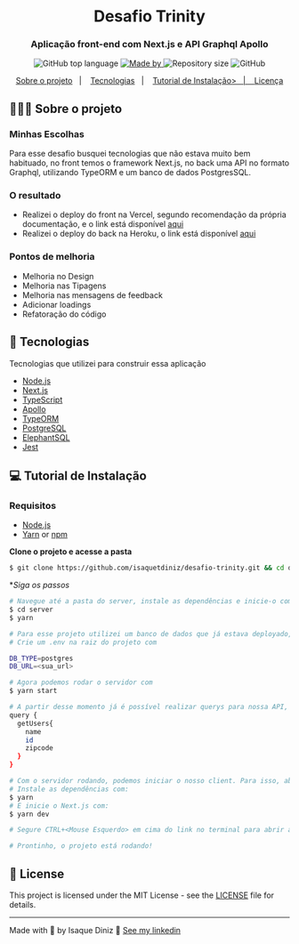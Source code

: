 <h1 align="center">
  Desafio Trinity
</h1>

<h3 align="center">
  Aplicação front-end com Next.js e API Graphql Apollo
</h3>

<p align="center">
  <img alt="GitHub top language" src="https://img.shields.io/github/languages/top/isaquetdiniz/desafio-trinity">

  <a href="https://www.linkedin.com/in/lucasleonardobs/">
    <img alt="Made by" src="https://img.shields.io/badge/made%20by-Isque%20Diniz-gree">
  </a>

  <img alt="Repository size" src="https://img.shields.io/github/repo-size/isaquetdiniz/desafio-trinity">

  <img alt="GitHub" src="https://img.shields.io/github/license/isaquetdiniz/desafio-trinity">
</p>

<p align="center">
  <a href="#-about-the-project">Sobre o projeto</a>&nbsp;&nbsp;&nbsp;|&nbsp;&nbsp;&nbsp;
  <a href="#-technologies">Tecnologias</a>&nbsp;&nbsp;&nbsp;|&nbsp;&nbsp;&nbsp;
  <a href="#-getting-started">Tutorial de Instalação>&nbsp;&nbsp;&nbsp;|&nbsp;&nbsp;&nbsp;
  <a href="#-license">Licença</a>
</p>

## 👨🏻‍💻 Sobre o projeto

<h3>
  Minhas Escolhas
</h3>

<p>
  Para esse desafio busquei tecnologias que não estava muito bem habituado, no front temos o framework Next.js, no back uma API no formato Graphql, utilizando TypeORM e um banco de dados PostgresSQL. 
</p>

<h3>
  O resultado
</h3>

<ul>
  <li>Realizei o deploy do front na Vercel, segundo recomendação da própria documentação, e o link está disponível <a href="https://desafio-trinity-412lgvehq.vercel.app/" target="_blank">aqui</a></li>
  <li>Realizei o deploy do back na Heroku, o link está disponível <a href="https://desafio-trinity-server.herokuapp.com" target="_blank">aqui</a></li>
</ul>

<h3>
  Pontos de melhoria
</h3>

<ul>
  <li>Melhoria no Design</li>
  <li>Melhoria nas Tipagens</li>
  <li>Melhoria nas mensagens de feedback</li>
  <li>Adicionar loadings</li>
  <li>Refatoração do código</li>
</ul>

## 🚀 Tecnologias

Tecnologias que utilizei para construir essa aplicação

- [Node.js](https://nodejs.org/en/)
- [Next.js](https://nextjs.org/)
- [TypeScript](https://www.typescriptlang.org/)
- [Apollo](https://www.apollographql.com/)
- [TypeORM](https://typeorm.io/#/)
- [PostgreSQL](https://www.postgresql.org/)
- [ElephantSQL](https://www.elephantsql.com/)
- [Jest](https://jestjs.io/)


## 💻 Tutorial de Instalação

### Requisitos

- [Node.js](https://nodejs.org/en/)
- [Yarn](https://classic.yarnpkg.com/) or [npm](https://www.npmjs.com/)


**Clone o projeto e acesse a pasta**

```bash
$ git clone https://github.com/isaquetdiniz/desafio-trinity.git && cd desafio-trinity
```

**Siga os passos*

```bash
# Navegue até a pasta do server, instale as dependências e inicie-o com:
$ cd server
$ yarn

# Para esse projeto utilizei um banco de dados que já estava deployado, o ElephantSQL. Crie uma instância para ser usada aqui e copie a url.
# Crie um .env na raiz do projeto com 

DB_TYPE=postgres
DB_URL=<sua_url>

# Agora podemos rodar o servidor com
$ yarn start

# A partir desse momento já é possível realizar querys para nossa API, se quiser abra o Insomnia e tente realizar um query:
query {
  getUsers{
    name
    id
    zipcode
  }
}

# Com o servidor rodando, podemos iniciar o nosso client. Para isso, abra um novo terminal e entre em /desafio-trinity/client
# Instale as dependências com:
$ yarn
# E inicie o Next.js com:
$ yarn dev

# Segure CTRL+<Mouse Esquerdo> em cima do link no terminal para abrir a página em seu navegador

# Prontinho, o projeto está rodando!

```

## 📝 License

This project is licensed under the MIT License - see the [LICENSE](LICENSE) file for details.

---

Made with 💜 by Isaque Diniz 👋 [See my linkedin](https://www.linkedin.com/in/isaquetdiniz/)
